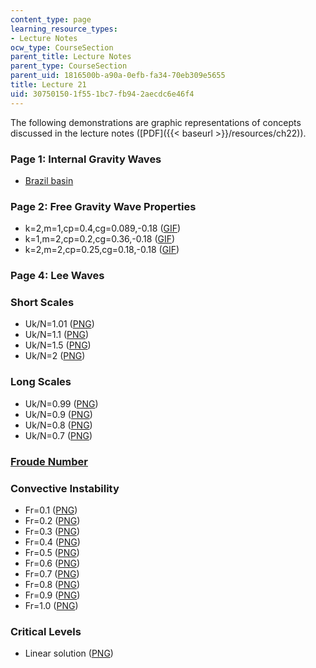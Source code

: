 ```yaml
---
content_type: page
learning_resource_types:
- Lecture Notes
ocw_type: CourseSection
parent_title: Lecture Notes
parent_type: CourseSection
parent_uid: 1816500b-a90a-0efb-fa34-70eb309e5655
title: Lecture 21
uid: 30750150-1f55-1bc7-fb94-2aecdc6e46f4
---
```


The following demonstrations are graphic representations of concepts discussed in the lecture notes ([PDF]({{< baseurl >}}/resources/ch22)).

### Page 1: Internal Gravity Waves

*   [Brazil basin](http://www.sciencemag.org/cgi/content/full/276/5309/93/F2)

### Page 2: Free Gravity Wave Properties

*   k=2,m=1,cp=0.4,cg=0.089,-0.18 ([GIF](/ans7870/12/12.820/s07/lecturenotes/demos/igw2.gif))
*   k=1,m=2,cp=0.2,cg=0.36,-0.18 ([GIF](/ans7870/12/12.820/s07/lecturenotes/demos/igw3.gif))
*   k=2,m=2,cp=0.25,cg=0.18,-0.18 ([GIF](/ans7870/12/12.820/s07/lecturenotes/demos/igw1.gif))

### Page 4: Lee Waves

### Short Scales

*   Uk/N=1.01 ([PNG](/ans7870/12/12.820/s07/lecturenotes/demos/igwtop1.png))
*   Uk/N=1.1 ([PNG](/ans7870/12/12.820/s07/lecturenotes/demos/igwtop2.png))
*   Uk/N=1.5 ([PNG](/ans7870/12/12.820/s07/lecturenotes/demos/igwtop3.png))
*   Uk/N=2 ([PNG](/ans7870/12/12.820/s07/lecturenotes/demos/igwtop4.png))

### Long Scales

*   Uk/N=0.99 ([PNG](/ans7870/12/12.820/s07/lecturenotes/demos/igwtop5.png))
*   Uk/N=0.9 ([PNG](/ans7870/12/12.820/s07/lecturenotes/demos/igwtop6.png))
*   Uk/N=0.8 ([PNG](/ans7870/12/12.820/s07/lecturenotes/demos/igwtop7.png))
*   Uk/N=0.7 ([PNG](/ans7870/12/12.820/s07/lecturenotes/demos/igwtop8.png))

### [Froude Number](http://en.wikipedia.org/wiki/Froude_number)

### Convective Instability

*   Fr=0.1 ([PNG](/ans7870/12/12.820/s07/lecturenotes/demos/Fr_0.1.png))
*   Fr=0.2 ([PNG](/ans7870/12/12.820/s07/lecturenotes/demos/Fr_0.2.png))
*   Fr=0.3 ([PNG](/ans7870/12/12.820/s07/lecturenotes/demos/Fr_0.3.png))
*   Fr=0.4 ([PNG](/ans7870/12/12.820/s07/lecturenotes/demos/Fr_0.4.png))
*   Fr=0.5 ([PNG](/ans7870/12/12.820/s07/lecturenotes/demos/Fr_0.5.png))
*   Fr=0.6 ([PNG](/ans7870/12/12.820/s07/lecturenotes/demos/Fr_0.6.png))
*   Fr=0.7 ([PNG](/ans7870/12/12.820/s07/lecturenotes/demos/Fr_0.7.png))
*   Fr=0.8 ([PNG](/ans7870/12/12.820/s07/lecturenotes/demos/Fr_0.8.png))
*   Fr=0.9 ([PNG](/ans7870/12/12.820/s07/lecturenotes/demos/Fr_0.9.png))
*   Fr=1.0 ([PNG](/ans7870/12/12.820/s07/lecturenotes/demos/Fr_1.png))

### Critical Levels

*   Linear solution ([PNG](/ans7870/12/12.820/s07/lecturenotes/demos/Critical.png))